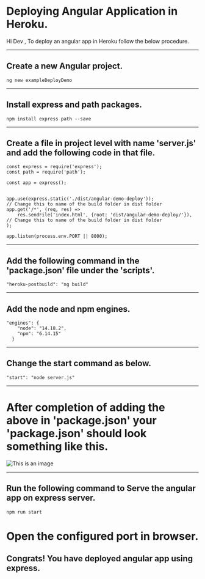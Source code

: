 # Deploying Angular Application in Heroku.

Hi Dev , To deploy an angular app in Heroku follow the below procedure.

-----

## Create a new Angular project.

```
ng new exampleDeployDemo
```
-----

## Install express and path packages.


```
npm install express path --save
```

-----

## Create a file in project level with name 'server.js' and add the following code in that file.

```
const express = require('express');
const path = require('path');

const app = express();


app.use(express.static('./dist/angular-demo-deploy'));               // Change this to name of the build folder in dist folder
app.get('/*', (req, res) =>
    res.sendFile('index.html', {root: 'dist/angular-demo-deploy/'}), // Change this to name of the build folder in dist folder
);

app.listen(process.env.PORT || 8000);
```

-----

## Add the following command in the 'package.json' file under the 'scripts'.

```
"heroku-postbuild": "ng build"
```
-----
## Add the node and npm engines.

```
"engines": {
    "node": "14.18.2",
    "npm": "6.14.15"
  }
```
-----

## Change the start command as below.

```
"start": "node server.js"   
```


-----

# After completion of adding the above in 'package.json' your 'package.json' should look something like this.

![This is an image](https://raw.githubusercontent.com/thrinathreddynarahari/Azure-Angular-Deployment/main/next_steps.png)

-----
## Run the following command to Serve the angular app on express server.

```
npm run start
```
                            
# Open the configured port in browser.

Congrats! You have deployed angular app using express.
-----
